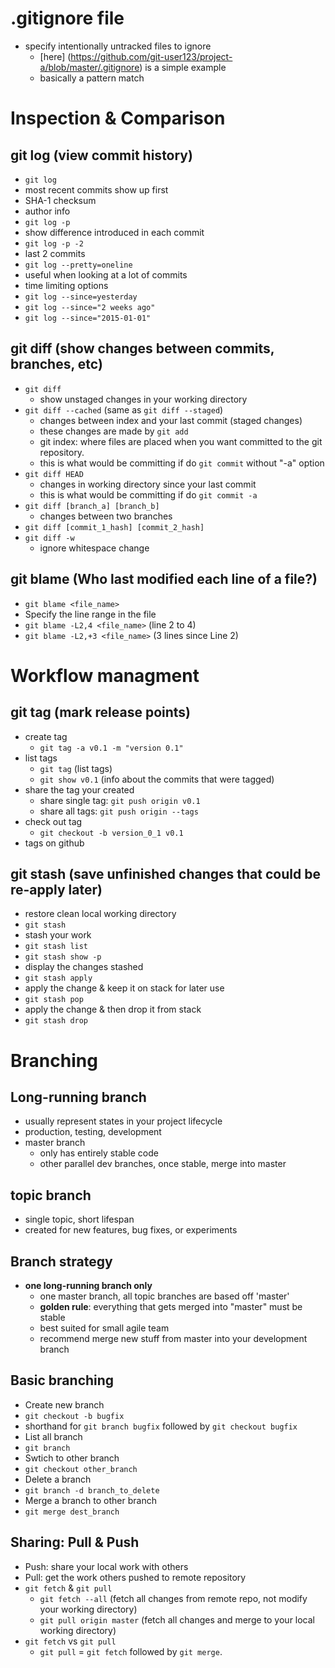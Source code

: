 # .gitignore file
 + specify intentionally untracked files to ignore
   + [here] (https://github.com/git-user123/project-a/blob/master/.gitignore) is a simple example 
   + basically a pattern match

# Inspection & Comparison 
## git log (view commit history)
 + ```git log```
  + most recent commits show up first
  + SHA-1 checksum
  + author info
 + ```git log -p```
  + show difference introduced in each commit
 + ```git log -p -2``` 
  + last 2 commits
 + ```git log --pretty=oneline``` 
  + useful when looking at a lot of commits
 + time limiting options
  + ```git log --since=yesterday```
  + ```git log --since="2 weeks ago"```
  + ```git log --since="2015-01-01"```

## git diff (show changes between commits, branches, etc)
 + ```git diff```
   + show unstaged changes in your working directory
 + ```git diff --cached```  (same as ```git diff --staged```)
   + changes between index and your last commit (staged changes)
   + these changes are made by ```git add```
   + git index: where files are placed when you want committed to the git repository.
   + this is what would be committing if do ```git commit``` without "-a" option
 + ```git diff HEAD```
   + changes in working directory since your last commit
   + this is what would be committing if do ```git commit -a```
 + ```git diff [branch_a] [branch_b]```
   + changes between two branches
 + ```git diff [commit_1_hash] [commit_2_hash]```
 + ```git diff -w```
   + ignore whitespace change

## git blame (Who last modified each line of a file?)
 + ```git blame <file_name>```
 + Specify the line range in the file
  + ```git blame -L2,4 <file_name>```  (line 2 to 4)
  + ```git blame -L2,+3 <file_name>``` (3 lines since Line 2)

# Workflow managment
## git tag (mark release points)
+ create tag
  + ```git tag -a v0.1 -m "version 0.1"```
+ list tags
  + ```git tag``` (list tags)
  + ```git show v0.1``` (info about the commits that were tagged)
+ share the tag your created
  + share single tag: ```git push origin v0.1```
  + share all tags: ```git push origin --tags```
+ check out tag
  + ```git checkout -b version_0_1 v0.1```
+ tags on github

## git stash (save unfinished changes that could be re-apply later)
 + restore clean local working directory
 + ```git stash```
  + stash your work
 + ```git stash list```
 + ```git stash show -p```
  + display the changes stashed
 + ```git stash apply```
  + apply the change & keep it on stack for later use
 + ```git stash pop```
  + apply the change & then drop it from stack
 + ```git stash drop```

# Branching
## Long-running branch
 + usually represent states in your project lifecycle
 + production, testing, development
 + master branch
   + only has entirely stable code
   + other parallel dev branches, once stable, merge into master

## topic branch 
 + single topic, short lifespan
 + created for new features, bug fixes, or experiments

## Branch strategy
 + **one long-running branch only**
   + one master branch, all topic branches are based off 'master'
   + **golden rule**: everything that gets merged into "master" must be stable
   + best suited for small agile team
   + recommend merge new stuff from master into your development branch

## Basic branching
 + Create new branch
  + `git checkout -b bugfix`
   + shorthand for `git branch bugfix` followed by `git checkout bugfix`
 + List all branch
  + `git branch`
 + Swtich to other branch
  + `git checkout other_branch`
 + Delete a branch
  + `git branch -d branch_to_delete`
 + Merge a branch to other branch
  + `git merge dest_branch`
 
## Sharing: Pull & Push
 + Push: share your local work with others
 + Pull: get the work others pushed to remote repository
  + `git fetch` & `git pull`
    + `git fetch --all` (fetch all changes from remote repo, not modify your working directory)
    + `git pull origin master` (fetch all changes and merge to your local working directory)
  + `git fetch` vs `git pull`
    + `git pull` = `git fetch` followed by `git merge`.
